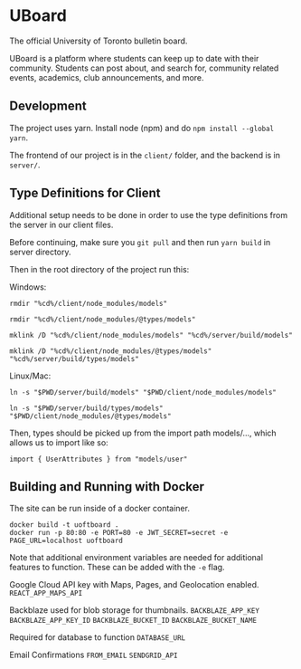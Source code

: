 # UBoard

The official University of Toronto bulletin board.

UBoard is a platform where students can keep up to date with their community. Students can post about, and search for, community related events, academics, club announcements, and more.

## Development

The project uses yarn. Install node (npm) and do `npm install --global yarn`.

The frontend of our project is in the `client/` folder, and the backend is in `server/`.

## Type Definitions for Client

Additional setup needs to be done in order to use the type definitions from the server in our client files.

Before continuing, make sure you `git pull` and then run `yarn build` in server directory.

Then in the root directory of the project run this:

Windows:

`rmdir "%cd%/client/node_modules/models"`

`rmdir "%cd%/client/node_modules/@types/models"`

`mklink /D "%cd%/client/node_modules/models" "%cd%/server/build/models"`

`mklink /D "%cd%/client/node_modules/@types/models" "%cd%/server/build/types/models"`

Linux/Mac:

`ln -s "$PWD/server/build/models" "$PWD/client/node_modules/models"`

`ln -s "$PWD/server/build/types/models" "$PWD/client/node_modules/@types/models"`

Then, types should be picked up from the import path models/..., which allows us to import like so:

`import { UserAttributes } from "models/user"`

## Building and Running with Docker

The site can be run inside of a docker container.

```
docker build -t uoftboard .
docker run -p 80:80 -e PORT=80 -e JWT_SECRET=secret -e PAGE_URL=localhost uoftboard
```

Note that additional environment variables are needed for additional features to function. These can be added with the `-e` flag.

Google Cloud API key with Maps, Pages, and Geolocation enabled.
`REACT_APP_MAPS_API`

Backblaze used for blob storage for thumbnails.
`BACKBLAZE_APP_KEY`
`BACKBLAZE_APP_KEY_ID`
`BACKBLAZE_BUCKET_ID`
`BACKBLAZE_BUCKET_NAME`

Required for database to function
`DATABASE_URL`

Email Confirmations
`FROM_EMAIL`
`SENDGRID_API`
